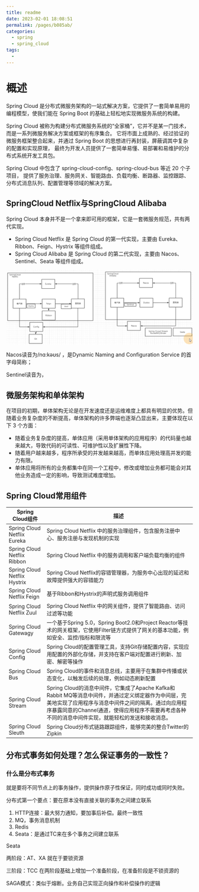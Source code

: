 ```yaml
---
title: readme
date: 2023-02-01 18:08:51
permalink: /pages/b085ab/
categories:
  - spring
  - spring_cloud
tags:
  - 
---
```

# 概述
Spring Cloud 是分布式微服务架构的一站式解决方案，它提供了一套简单易用的编程模型，使我们能在 Spring Boot 的基础上轻松地实现微服务系统的构建。

Spring Cloud 被称为构建分布式微服务系统的“全家桶”，它并不是某一门技术，而是一系列微服务解决方案或框架的有序集合。
它将市面上成熟的、经过验证的微服务框架整合起来，并通过 Spring Boot 的思想进行再封装，屏蔽调其中复杂的配置和实现原理，
最终为开发人员提供了一套简单易懂、易部署和易维护的分布式系统开发工具包。

Spring Cloud 中包含了 spring-cloud-config、spring-cloud-bus 等近 20 个子项目，
提供了服务治理、服务网关、智能路由、负载均衡、断路器、监控跟踪、分布式消息队列、配置管理等领域的解决方案。

## SpringCloud Netflix与SpringCloud Alibaba
Spring Cloud 本身并不是一个拿来即可用的框架，它是一套微服务规范，共有两代实现。
* Spring Cloud Netflix 是 Spring Cloud 的第一代实现，主要由 Eureka、Ribbon、Feign、Hystrix 等组件组成。
* Spring Cloud Alibaba 是 Spring Cloud 的第二代实现，主要由 Nacos、Sentinel、Seata 等组件组成。

![](./img/readme/2022-07-14-23-52-54.png)

Nacos读音为/nɑ:kəʊs/ ，是Dynamic Naming and Configuration Service 的首字母简称；

Sentinel读音为，

## 微服务架构和单体架构
在项目的初期，单体架构无论是在开发速度还是运维难度上都具有明显的优势。但随着业务复杂度的不断提高，单体架构的许多弊端也逐渐凸显出来，主要体现在以下 3 个方面：
* 随着业务复杂度的提高，单体应用（采用单体架构的应用程序）的代码量也越来越大，导致代码的可读性、可维护性以及扩展性下降。
* 随着用户越来越多，程序所承受的并发越来越高，而单体应用处理高并发的能力有限。
* 单体应用将所有的业务都集中在同一个工程中，修改或增加业务都可能会对其他业务造成一定的影响，导致测试难度增加。

## Spring Cloud常用组件
|Spring Cloud组件|描述|
|--|--|
|Spring Cloud Netflix Eureka|Spring Cloud Netflix 中的服务治理组件，包含服务注册中心、服务注册与发现机制的实现|
|Spring Cloud Netflix Ribbon|Spring Cloud Netflix 中的服务调用和客户端负载均衡的组件|
|Spring Cloud Netflix Hystrix|Spring Cloud Netflix的容错管理器，为服务中心出现的延迟和故障提供强大的容错能力|
|Spring Cloud Netflix Feign|基于Ribbon和Hystrix的声明式服务调用组件|
|Spring Cloud Netflix Zuul|Spring Cloud Netflix 中的网关组件，提供了智能路由、访问过滤等功能|
|Spring Cloud Gatewagy|一个基于Spring 5.0，Spring Boot2.0和Project Reactor等技术的网关框架，它使用Filter链方式提供了网关的基本功能，例如安全、监控/指标和限流等|
|Spring Cloud Config|Spring Cloud的配置管理工具，支持Git存储配置内容，实现应用配置的外部化存储，并支持在客户端对配置进行刷新、加密、解密等操作|
|Spring Cloud Bus|Spring Cloud的事件和消息总线，主要用于在集群中传播或状态变化，以触发后续的处理，例如动态刷新配置|
|Spring Cloud Stream|Spring Cloud的消息中间件，它集成了Apache Kafka和Rabbit MQ等消息中间件，并通过定义绑定器作为中间层，完美地实现了应用程序与消息中间件之间的隔离。通过向应用程序暴露同意的Channel通道，使得应用程序不需要再考虑各种不同的消息中间件实现，就能轻松的发送和接收消息。|
|Spring Cloud Sleuth|Spring Cloud分布式链路跟踪组件，能够完美的整合Twitter的Zipkin|



## 分布式事务如何处理？怎么保证事务的一致性？
### 什么是分布式事务
就是要将不同节点上的事务操作，提供操作原子性保证，同时成功或同时失败。

分布式第一个要点：要在原本没有直接关联的事务之间建立联系

1. HTTP连接：最大努力通知，要加事后补偿。最终一致性
2. MQ，事务消息机制
3. Redis
4. Seata：是通过TC来在多个事务之间建立联系

Seata

两阶段：AT、XA 就在于要锁资源

三阶段：TCC 在两阶段基础上增加一个准备阶段，在准备阶段是不锁资源的

SAGA模式：类似于熔断。业务自己实现正向操作和补偿操作的逻辑